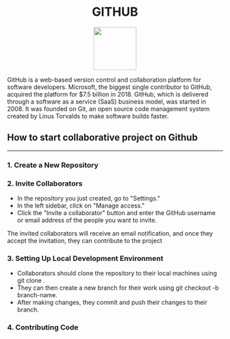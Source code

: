 <h1 align='center'>
 <b>GITHUB </b>
</h1>

<p align="center">
 <img src="https://www.malwarebytes.com/blog/news/2023/03/easset_upload_file13810_262604_e.png" height = 100>
</p>

GitHub is a web-based version control and collaboration platform for software developers. Microsoft, the biggest single contributor to GitHub, acquired the platform for $7.5 billion in 2018. GitHub, which is delivered through a software as a service (SaaS) business model, was started in 2008. It was founded on Git, an open source code management system created by Linus Torvalds to make software builds faster.

## How to start collaborative project on Github
***

### 1. Create a New Repository
### 2. Invite Collaborators
- In the repository you just created, go to "Settings."
- In the left sidebar, click on "Manage access."
- Click the "Invite a collaborator" button and enter the GitHub username or email address of the people you want to invite.  

The invited collaborators will receive an email notification, and once they accept the invitation, they can contribute to the project
 
 ### 3. Setting Up Local Development Environment
- Collaborators should clone the repository to their local machines using git clone <repository-url>.
- They can then create a new branch for their work using git checkout -b branch-name.
- After making changes, they commit and push their changes to their branch.

### 4. Contributing Code
